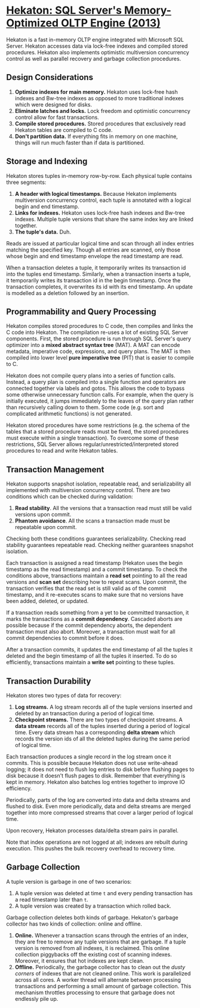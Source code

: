 # [Hekaton: SQL Server's Memory-Optimized OLTP Engine (2013)](https://scholar.google.com/scholar?cluster=14161764654889427045)
Hekaton is a fast in-memory OLTP engine integrated with Microsoft SQL Server.
Hekaton accesses data via lock-free indexes and compiled stored procedures.
Hekaton also implements optimistic multiversion concurrency control as well as
parallel recovery and garbage collection procedures.

## Design Considerations
1. **Optimize indexes for main memory.** Hekaton uses lock-free hash indexes
   and Bw-tree indexes as opposed to more traditional indexes which were
   designed for disks.
2. **Eliminate latches and locks.** Lock freedom and optimistic concurrency
   control allow for fast transactions.
3. **Compile stored procedures.** Stored procedures that exclusively read
   Hekaton tables are compiled to C code.
4. **Don't partition data.** If everything fits in memory on one machine,
   things will run much faster than if data is partitioned.

## Storage and Indexing
Hekaton stores tuples in-memory row-by-row. Each physical tuple contains three
segments:

1. **A header with logical timestamps.** Because Hekaton implements
   multiversion concurrency control, each tuple is annotated with a logical
   begin and end timestamp.
2. **Links for indexes.** Hekaton uses lock-free hash indexes and Bw-tree
   indexes. Multiple tuple versions that share the same index key are linked
   together.
3. **The tuple's data.** Duh.

Reads are issued at particular logical time and scan through all index entries
matching the specified key. Though all entries are scanned, only those whose
begin and end timestamp envelope the read timestamp are read.

When a transaction deletes a tuple, it temporarily writes its transaction id
into the tuples end timestamp. Similarly, when a transaction inserts a tuple,
it temporarily writes its transaction id in the begin timestamp. Once the
transaction completes, it overwrites its id with its end timestamp. An update
is modelled as a deletion followed by an insertion.

## Programmability and Query Processing
Hekaton compiles stored procedures to C code, then compiles and links the C
code into Hekaton. The compilation re-uses a lot of existing SQL Server
components. First, the stored procedure is run through SQL Server's query
optimizer into a **mixed abstract syntax tree** (MAT). A MAT can encode
metadata, imperative code, expressions, and query plans. The MAT is then
compiled into lower level **pure imperative tree** (PIT) that is easier to
compile to C.

Hekaton does not compile query plans into a series of function calls. Instead,
a query plan is compiled into a single function and operators are connected
together via labels and gotos. This allows the code to bypass some otherwise
unnecessary function calls. For example, when the query is initially executed,
it jumps immediately to the leaves of the query plan rather than recursively
calling down to them. Some code (e.g. sort and complicated arithmetic
functions) is not generated.

Hekaton stored procedures have some restrictions (e.g. the schema of the tables
that a stored procedure reads must be fixed, the stored procedures must execute
within a single transaction). To overcome some of these restrictions, SQL
Server allows regular/unrestricted/interpreted stored procedures to read and
write Hekaton tables.

## Transaction Management
Hekaton supports snapshot isolation, repeatable read, and serializability all
implemented with multiversion concurrency control. There are two conditions
which can be checked during validation:

1. **Read stability**. All the versions that a transaction read must still be
   valid versions upon commit.
2. **Phantom avoidance**. All the scans a transaction made must be repeatable
   upon commit.

Checking both these conditions guarantees serializability. Checking read
stability guarantees repeatable read. Checking neither guarantees snapshot
isolation.

Each transaction is assigned a read timestamp (Hekaton uses the begin timestamp
as the read timestamp) and a commit timestamp. To check the conditions above,
transactions maintain a **read set** pointing to all the read versions and
**scan set** describing how to repeat scans. Upon commit, the transaction
verifies that the read set is still valid as of the commit timestamp, and it
re-executes scans to make sure that no versions have been added, deleted, or
updated.

If a transaction reads something from a yet to be committed transaction, it
marks the transactions as a **commit dependency**. Cascaded aborts are possible
because if the commit dependency aborts, the dependent transaction must also
abort. Moreover, a transaction must wait for all commit dependencies to commit
before it does.

After a transaction commits, it updates the end timestamp of all the tuples it
deleted and the begin timestamp of all the tuples it inserted. To do so
efficiently, transactions maintain a **write set** pointing to these tuples.

## Transaction Durability
Hekaton stores two types of data for recovery:

1. **Log streams.** A log stream records all of the tuple versions inserted and
   deleted by an transaction during a period of logical time.
2. **Checkpoint streams.** There are two types of checkpoint streams. A **data
   stream** records all of the tuples inserted during a period of logical time.
   Every data stream has a corresponding **delta stream** which records the
   version ids of all the deleted tuples during the same period of logical
   time.

Each transaction produces a single record in the log stream once it commits.
This is possible because Hekaton does not use write-ahead logging; it does not
need to flush log entries to disk before flushing pages to disk because it
doesn't flush pages to disk. Remember that everything is kept in memory.
Hekaton also batches log entries together to improve IO efficiency.

Periodically, parts of the log are converted into data and delta streams and
flushed to disk. Even more periodically, data and delta streams are merged
together into more compressed streams that cover a larger period of logical
time.

Upon recovery, Hekaton processes data/delta stream pairs in parallel.

Note that index operations are not logged at all; indexes are rebuilt during
execution. This pushes the bulk recovery overhead to recovery time.

## Garbage Collection
A tuple version is garbage in one of two scenarios:

1. A tuple version was deleted at time `t` and every pending transaction has a
   read timestamp later than `t`.
2. A tuple version was created by a transaction which rolled back.

Garbage collection deletes both kinds of garbage. Hekaton's garbage collector
has two kinds of collection: online and offline.

1. **Online.** Whenever a transaction scans through the entries of an index,
   they are free to remove any tuple versions that are garbage. If a tuple
   version is removed from all indexes, it is reclaimed. This online collection
   piggybacks off the existing cost of scanning indexes. Moreover, it ensures
   that hot indexes are kept clean.
2. **Offline.** Periodically, the garbage collector has to clean out the *dusty
   corners* of indexes that are not cleaned online. This work is parallelized
   across all cores. A worker thread will alternate between processing
   transactions and performing a small amount of garbage collection. This
   mechanism throttles processing to ensure that garbage does not endlessly
   pile up.
